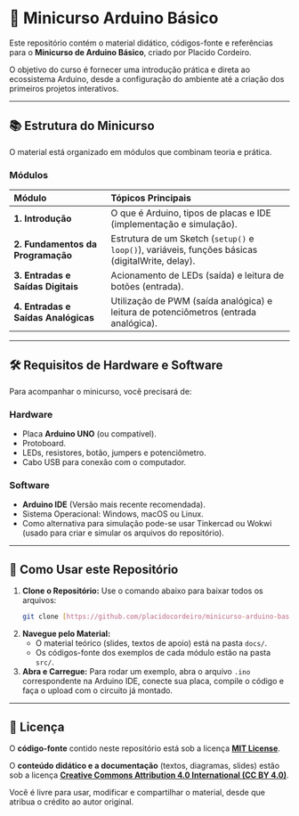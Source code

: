 # 🤖 Minicurso Arduino Básico

Este repositório contém o material didático, códigos-fonte e referências para o **Minicurso de Arduino Básico**, criado por Placido Cordeiro.

O objetivo do curso é fornecer uma introdução prática e direta ao ecossistema Arduino, desde a configuração do ambiente até a criação dos primeiros projetos interativos.

---

## 📚 Estrutura do Minicurso

O material está organizado em módulos que combinam teoria e prática.

### Módulos

| Módulo | Tópicos Principais |
| :--- | :--- |
| **1. Introdução** | O que é Arduino, tipos de placas e IDE (implementação e simulação). |
| **2. Fundamentos da Programação** | Estrutura de um Sketch (`setup()` e `loop()`), variáveis, funções básicas (digitalWrite, delay). |
| **3. Entradas e Saídas Digitais** | Acionamento de LEDs (saída) e leitura de botões (entrada). |
| **4. Entradas e Saídas Analógicas** | Utilização de PWM (saída analógica) e leitura de potenciômetros (entrada analógica). |

---

## 🛠️ Requisitos de Hardware e Software

Para acompanhar o minicurso, você precisará de:

### Hardware

* Placa **Arduino UNO** (ou compatível).
* Protoboard.
* LEDs, resistores, botão, jumpers e potenciômetro.
* Cabo USB para conexão com o computador.

### Software

* **Arduino IDE** (Versão mais recente recomendada).
* Sistema Operacional: Windows, macOS ou Linux.
* Como alternativa para simulação pode-se usar Tinkercad ou Wokwi (usado para criar e simular os arquivos do repositório).

---

## 📖 Como Usar este Repositório

1.  **Clone o Repositório:** Use o comando abaixo para baixar todos os arquivos:
    ```bash
    git clone [https://github.com/placidocordeiro/minicurso-arduino-basico.git](https://github.com/placidocordeiro/minicurso-arduino-basico.git)
    ```
2.  **Navegue pelo Material:**
    * O material teórico (slides, textos de apoio) está na pasta `docs/`.
    * Os códigos-fonte dos exemplos de cada módulo estão na pasta `src/`.
3.  **Abra e Carregue:** Para rodar um exemplo, abra o arquivo `.ino` correspondente na Arduino IDE, conecte sua placa, compile o código e faça o upload com o circuito já montado.

---

## 📝 Licença

O **código-fonte** contido neste repositório está sob a licença **[MIT License](LICENSE)**.

O **conteúdo didático e a documentação** (textos, diagramas, slides) estão sob a licença **[Creative Commons Attribution 4.0 International (CC BY 4.0)](https://creativecommons.org/licenses/by/4.0/)**.

Você é livre para usar, modificar e compartilhar o material, desde que atribua o crédito ao autor original.
